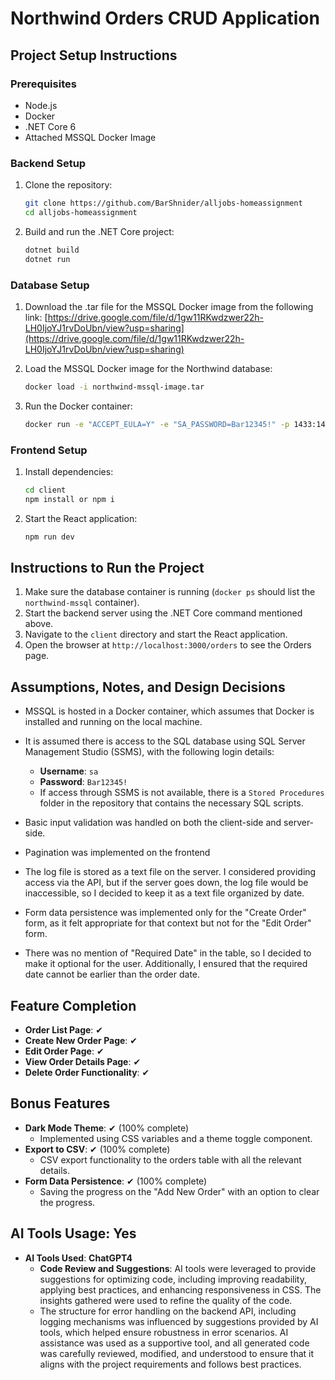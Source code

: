 # Northwind Orders CRUD Application

## Project Setup Instructions

### Prerequisites
- Node.js
- Docker
- .NET Core 6 
- Attached MSSQL Docker Image

### Backend Setup
1. Clone the repository:
   ```sh
   git clone https://github.com/BarShnider/alljobs-homeassignment
   cd alljobs-homeassignment
   ```
2. Build and run the .NET Core project:
   ```sh
   dotnet build
   dotnet run
   ```

### Database Setup

1. Download the .tar file for the MSSQL Docker image from the following link: [https://drive.google.com/file/d/1gw11RKwdzwer22h-LH0IjoYJ1rvDoUbn/view?usp=sharing](https://drive.google.com/file/d/1gw11RKwdzwer22h-LH0IjoYJ1rvDoUbn/view?usp=sharing)

2. Load the MSSQL Docker image for the Northwind database:
   ```sh
   docker load -i northwind-mssql-image.tar
   ```
3. Run the Docker container:
   ```sh
   docker run -e "ACCEPT_EULA=Y" -e "SA_PASSWORD=Bar12345!" -p 1433:1433 --name northwind-mssql -d northwind-mssql-image
   ```

### Frontend Setup
1. Install dependencies:
   ```sh
   cd client
   npm install or npm i
   ```
2. Start the React application:
   ```sh
   npm run dev
   ```

## Instructions to Run the Project
1. Make sure the database container is running (`docker ps` should list the `northwind-mssql` container).
2. Start the backend server using the .NET Core command mentioned above.
3. Navigate to the `client` directory and start the React application.
4. Open the browser at `http://localhost:3000/orders` to see the Orders page.

## Assumptions, Notes, and Design Decisions
- MSSQL is hosted in a Docker container, which assumes that Docker is installed and running on the local machine.
- It is assumed there is access to the SQL database using SQL Server Management Studio (SSMS), with the following login details:
  - **Username**: `sa`
  - **Password**: `Bar12345!`
  - If access through SSMS is not available, there is a `Stored Procedures` folder in the repository that contains the necessary SQL scripts.

- Basic input validation was handled on both the client-side and server-side.
- Pagination was implemented on the frontend
- The log file is stored as a text file on the server. I considered providing access via the API, but if the server goes down, the log file would be inaccessible, so I decided to keep it as a text file organized by date.
- Form data persistence was implemented only for the "Create Order" form, as it felt appropriate for that context but not for the "Edit Order" form.
- There was no mention of "Required Date" in the table, so I decided to make it optional for the user. Additionally, I ensured that the required date cannot be earlier than the order date.

## Feature Completion
- **Order List Page**: ✔
- **Create New Order Page**: ✔
- **Edit Order Page**: ✔
- **View Order Details Page**: ✔
- **Delete Order Functionality**: ✔

## Bonus Features
- **Dark Mode Theme**: ✔ (100% complete)
  - Implemented using CSS variables and a theme toggle component.
- **Export to CSV**: ✔ (100% complete)
  - CSV export functionality to the orders table with all the relevant details.
- **Form Data Persistence**: ✔ (100% complete)
  - Saving the progress on the "Add New Order" with an option to clear the progress.

## AI Tools Usage: Yes 
- **AI Tools Used**:
**ChatGPT4**
  - **Code Review and Suggestions**: AI tools were leveraged to provide suggestions for optimizing code, including improving readability, applying best practices, and enhancing responsiveness in CSS. The insights gathered were used to refine the quality of the code.
   - The structure for error handling on the backend API, including logging mechanisms was influenced by suggestions provided by AI tools, which helped ensure robustness in error scenarios.
AI assistance was used as a supportive tool, and all generated code was carefully reviewed, modified, and understood to ensure that it aligns with the project requirements and follows best practices.
